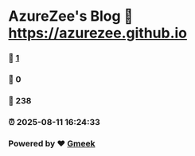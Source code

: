 # AzureZee's Blog :link: https://azurezee.github.io 
### :page_facing_up: [1](https://azurezee.github.io/tag.html) 
### :speech_balloon: 0 
### :hibiscus: 238 
### :alarm_clock: 2025-08-11 16:24:33 
### Powered by :heart: [Gmeek](https://github.com/Meekdai/Gmeek)
